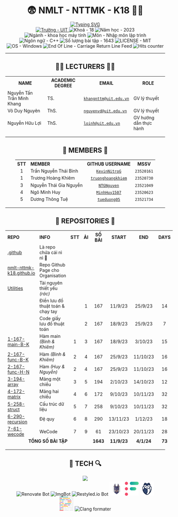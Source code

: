 <h1 align="center"><a href="https://github.com/NMLT-NTTMK-K18" style="color: inherit; text-decoration: none;">😨 NMLT - NTTMK - K18 😵‍💫</a></h1>

<div align="center">
	<a href="https://github.com/NMLT-NTTMK-K18"><img src="https://readme-typing-svg.herokuapp.com?font=JetBrains+Mono&duration=4000&pause=800&color=FDFFB6&background=222436&center=true&vCenter=true&random=true&width=500&lines=UIT;NH%E1%BA%ACP+M%C3%94N+L%E1%BA%ACP+TR%C3%8CNH;TH%E1%BA%A6Y+NGUY%E1%BB%84N+T%E1%BA%A4N+TR%E1%BA%A6N+MINH+KHANG;1000+B%C3%80I+CODE+THI%E1%BA%BEU+NHI;NMLT+NTTMK+K18;TR%C6%AF%E1%BB%9CNG+%C4%90%E1%BA%A0I+H%E1%BB%8CC+C%C3%94NG+NGH%E1%BB%86+TH%C3%94NG+TIN" alt="Typing SVG" /></a>
</div>

<div align="center">
	<a href="https://uit.edu.vn/">
		<img src="https://img.shields.io/badge/tr%C6%B0%E1%BB%9Dng-UIT-a0c4ff?style=for-the-badge" alt="Trường - UIT">
	</a>
	<img src="https://img.shields.io/badge/kho%C3%A1-18-9bf6ff?style=for-the-badge" alt="Khoá - 18">
	<img src="https://img.shields.io/badge/n%C4%83m_h%E1%BB%8Dc-2023-caffbf?style=for-the-badge" alt="Năm học - 2023">
	<img src="https://img.shields.io/badge/Ng%C3%A0nh-CS-fdffb6?style=for-the-badge" alt="Ngành - khoa học máy tính">
	<img src="https://img.shields.io/badge/m%C3%B4n-nh%E1%BA%ADp_m%C3%B4n_l%E1%BA%ADp_tr%C3%ACnh-ffd6a5?style=for-the-badge" alt="Môn - Nhập môn lập trình">
	<img src="https://img.shields.io/badge/ng%C3%B4n_ng%E1%BB%AF-C%2B%2B-ffadad?style=for-the-badge" alt="Ngôn ngữ - C++">
	<img src="https://img.shields.io/badge/s%E1%BB%91%20l%C6%B0%E1%BB%A3ng%20b%C3%A0i%20t%E1%BA%ADp-1643-ffc6ff?style=for-the-badge" alt="Số lượng bài tập - 1643">
	<img src="https://img.shields.io/badge/License-MIT-bdb2ff?style=for-the-badge" alt="LICENSE - MIT">
	<img src="https://img.shields.io/badge/OS-Windows-a0c4ff?style=for-the-badge&logo=windows%2011" alt="OS - Windows">
	<img src="https://img.shields.io/badge/EOL-CRLF-9bf6ff?style=for-the-badge" alt="End Of Line - Carriage Return Line Feed">
	<img src="https://hits.sh/nmlt-nttmk-k18.github.io.svg?view=today-total&style=for-the-badge&label=hits&color=caffbf" alt="Hits counter">
</div>

---

<h2 align="center">🧑‍🏫 LECTURERS 👨‍🏫</h2>

<div align="center">
	<table style="display: contents;">
		<thead>
			<tr>
				<th><strong>NAME</strong></th>
				<th><strong>ACADEMIC DEGREE</strong></th>
				<th><strong>EMAIL</strong></th>
				<th><strong>ROLE</strong></th>
			</tr>
		</thead>
		<tbody>
			<tr>
				<td>Nguyễn Tấn Trần Minh Khang</td>
				<td>TS.</td>
				<td><code><a href="mailto:khangnttm@uit.edu.vn">khangnttm@uit.edu.vn</a></code></td>
				<td>GV lý thuyết</td>
			</tr>
			<tr>
				<td>Võ Duy Nguyên</td>
				<td>ThS.</td>
				<td><code><a href="mailto:nguyenvd@uit.edu.vn">nguyenvd@uit.edu.vn</a></code></td>
				<td>GV lý thuyết</td>
			</tr>
			<tr>
				<td>Nguyễn Hữu Lợi</td>
				<td>ThS.</td>
				<td><code><a href="mailto:loinh@uit.edu.vn">loinh@uit.edu.vn</a></code></td>
				<td>GV hướng dẫn thực hành</td>
			</tr>
		</tbody>
	</table>
</div>

---

<h2 align="center">🧒 MEMBERS 🧒</h2>

<div align="center">
	<table style="display: contents;">
		<thead>
			<tr>
				<th align="center"><strong>STT</strong></th>
				<th align="left"><strong>MEMBER</strong></th>
				<th align="center"><strong>GITHUB USERNAME</strong></th>
				<th align="center"><strong>MSSV</strong></th>
			</tr>
		</thead>
		<tbody>
			<tr>
				<td align="center">1</td>
				<td>Trần Nguyễn Thái Bình</td>
				<td align="center"><code><a href="https://github.com/KevinNitroG">KevinNitroG</a></code></td>
				<td align="center"><code>23520161</code></td>
			</tr>
			<tr>
				<td align="center">1</td>
				<td>Trương Hoàng Khiêm</td>
				<td align="center"><code><a href="https://github.com/truonghoangkhiem">truonghoangkhiem</a></code></td>
				<td align="center"><code>23520730</code></td>
			</tr>
			<tr>
				<td align="center">3</td>
				<td>Nguyễn Thái Gia Nguyễn</td>
				<td align="center"><code><a href="https://github.com/NTGNguyen">NTGNguyen</a></code></td>
				<td align="center"><code>23521049</code></td>
			</tr>
			<tr>
				<td align="center">4</td>
				<td>Ngô Minh Huy</td>
				<td align="center"><code><a href="https://github.com/MinhHuy1507">MinhHuy1507</a></code></td>
				<td align="center"><code>23520623</code></td>
			</tr>
			<tr>
				<td align="center">5</td>
				<td>Dương Thông Tuệ</td>
				<td align="center"><code><a href="https://github.com/tueduong05">tueduong05</a></code></td>
				<td align="center"><code>23521734</code></td>
			</tr>
		</tbody>
	</table>
</div>

---

<h2 align="center">📁 REPOSITORIES 📂</h2>

<div align="center">
	<table style="display: contents;">
		<thead>
			<tr>
				<th align="left"><strong>REPO</strong></th>
				<th align="left"><strong>INFO</strong></th>
				<th align="center"><strong>STT</strong></th>
				<th align="center"><strong>ẢI</strong></th>
				<th align="center"><strong>SỐ BÀI</strong></th>
				<th align="center"><strong>START</strong></th>
				<th align="center"><strong>END</strong></th>
				<th align="center"><strong>DAYS</strong></th>
			</tr>
		</thead>
		<tbody>
			<tr>
				<td><a href="https://github.com/NMLT-NTTMK-K18/.github">.github</a></td>
				<td>Là repo chứa cái nì nì 🤥</td>
				<td align="center"></td>
				<td align="center"></td>
				<td align="center"></td>
				<td align="center"></td>
				<td align="center"></td>
				<td align="center"></td>
			</tr>
			<tr>
				<td><a href="https://github.com/NMLT-NTTMK-K18/nmlt-nttmk-k18.github.io">nmlt-nttmk-k18.github.io</a></td>
				<td>Repo Github Page cho Organisation</td>
				<td align="center"></td>
				<td align="center"></td>
				<td align="center"></td>
				<td align="center"></td>
				<td align="center"></td>
				<td align="center"></td>
			</tr>
			<tr>
				<td><a href="https://github.com/NMLT-NTTMK-K18/Utilities">Utilities</a></td>
				<td>Tài nguyên thiết yếu <i>(rác)</i></td>
				<td align="center"></td>
				<td align="center"></td>
				<td align="center"></td>
				<td align="center"></td>
				<td align="center"></td>
				<td align="center"></td>
			</tr>
			<tr>
				<td></td>
				<td>Điền lưu đồ thuật toán & chạy tay</td>
				<td align="center"></td>
				<td align="center">1</td>
				<td align="center">167</td>
				<td align="center">11/9/23</td>
				<td align="center">25/9/23</td>
				<td align="center">14</td>
			</tr>
			<tr>
				<td></td>
				<td>Code giấy lưu đồ thuật toán</td>
				<td align="center"></td>
				<td align="center">2</td>
				<td align="center">167</td>
				<td align="center">18/9/23</td>
				<td align="center">25/9/23</td>
				<td align="center">7</td>
			</tr>
			<tr>
				<td><a href="https://github.com/NMLT-NTTMK-K18/1-167-main-B-K">1-167-main-B-K</a></td>
				<td>Hàm main <i>(Bình & Khiêm)</i></td>
				<td align="center">1</td>
				<td align="center">3</td>
				<td align="center">167</td>
				<td align="center">18/9/23</td>
				<td align="center">3/10/23</td>
				<td align="center">15</td>
			</tr>
			<tr>
				<td><a href="https://github.com/NMLT-NTTMK-K18/2-167-func-B-K">2-167-func-B-K</a></td>
				<td>Hàm <i>(Bình & Khiêm)</i></td>
				<td align="center">2</td>
				<td align="center">4</td>
				<td align="center">167</td>
				<td align="center">25/9/23</td>
				<td align="center">11/10/23</td>
				<td align="center">16</td>
			</tr>
			<tr>
				<td><a href="https://github.com/NMLT-NTTMK-K18/2-167-func-H-N">2-167-func-H-N</a></td>
				<td>Hàm <i>(Huy & Nguyễn)</i></td>
				<td align="center">2</td>
				<td align="center">4</td>
				<td align="center">167</td>
				<td align="center">25/9/23</td>
				<td align="center">11/10/23</td>
				<td align="center">16</td>
			</tr>
			<tr>
				<td><a href="https://github.com/NMLT-NTTMK-K18/3-194-array">3-194-array</a></td>
				<td>Mảng một chiều</td>
				<td align="center">3</td>
				<td align="center">5</td>
				<td align="center">194</td>
				<td align="center">2/10/23</td>
				<td align="center">14/10/23</td>
				<td align="center">12</td>
			</tr>
			<tr>
				<td><a href="https://github.com/NMLT-NTTMK-K18/4-172-matrix">4-172-matrix</a></td>
				<td>Mảng hai chiều</td>
				<td align="center">4</td>
				<td align="center">6</td>
				<td align="center">172</td>
				<td align="center">9/10/23</td>
				<td align="center">10/11/23</td>
				<td align="center">32</td>
			</tr>
			<tr>
				<td><a href="https://github.com/NMLT-NTTMK-K18/5-258-struct">5-258-struct</a></td>
				<td>Cấu trúc dữ liệu</td>
				<td align="center">5</td>
				<td align="center">7</td>
				<td align="center">258</td>
				<td align="center">9/10/23</td>
				<td align="center">10/11/23</td>
				<td align="center">32</td>
			</tr>
			<tr>
				<td><a href="https://github.com/NMLT-NTTMK-K18/6-290-recursion">6-290-recursion</a></td>
				<td>Đệ quy</td>
				<td align="center">6</td>
				<td align="center">8</td>
				<td align="center">290</td>
				<td align="center">13/11/23</td>
				<td align="center">1/12/23</td>
				<td align="center">18</td>
			</tr>
			<tr>
				<td><a href="https://github.com/NMLT-NTTMK-K18/7-61-wecode">7-61-wecode</a></td>
				<td>WeCode</td>
				<td align="center">7</td>
				<td align="center">9</td>
				<td align="center">61</td>
				<td align="center">23/10/23</td>
				<td align="center">20/11/23</td>
				<td align="center">28</td>
			</tr>
		</tbody>
		<tfoot>
			<tr>
				<td colspan="4" align="center"><strong>TỔNG SỐ BÀI TẬP</strong></td>
				<td align="center"><strong>1643</strong></td>
				<td align="center"><strong>11/9/23</strong></td>
				<td align="center"><strong>4/1/24</strong></td>
				<td align="center"><strong>73</strong></td>
			</tr>
		</tfoot>
	</table>
</div>

---

<h2 align="center">🔮 TECH 🔍</h2>

<p align="center">
  <a href="https://skillicons.dev">
    <img src="https://skillicons.dev/icons?i=html,css,cpp,py,md,bash,git,github,githubactions,visualstudio,vscode,regex&perline=6&theme=dark" />
  </a>
  <br>
  <img height="44px" src="https://avatars.githubusercontent.com/u/25180681?v=4" alt="Renovate Bot" />
  <img height="44px" src="https://imgbot.net/images/128x128_circle.png" alt="ImgBot" />
  <img height="44px" src="https://avatars.githubusercontent.com/u/31419072" alt="Restyled.io Bot" />
  <img height="44px" src="/img/snyk-avatar-transparent.png" alt="Snyk" />
  <img height="44px" src="/img/codefactor-icon-svgrepo-com.svg" alt="CodeFactor" />
  <img height="44px" src="/img/gitguardian_crop_1x1.png" alt="Gitguardian" />
  <br>
  <img height="44px" src="/img/prettier-svgrepo-com.svg" alt="Prettier" />
  <img height="44px" src="https://llvm.org/img/LLVMWyvernSmall.png" alt="Clang formater" />
</p>
